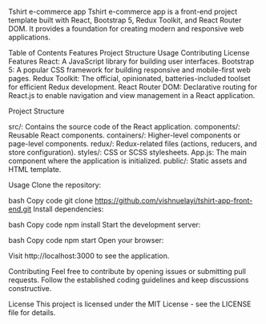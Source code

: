 Tshirt e-commerce app
Tshirt e-commerce app is a front-end project template built with React, Bootstrap 5, Redux Toolkit, and React Router DOM. It provides a foundation for creating modern and responsive web applications.

Table of Contents
Features
Project Structure
Usage
Contributing
License
Features
React: A JavaScript library for building user interfaces.
Bootstrap 5: A popular CSS framework for building responsive and mobile-first web pages.
Redux Toolkit: The official, opinionated, batteries-included toolset for efficient Redux development.
React Router DOM: Declarative routing for React.js to enable navigation and view management in a React application.

Project Structure

src/: Contains the source code of the React application.
components/: Reusable React components.
containers/: Higher-level components or page-level components.
redux/: Redux-related files (actions, reducers, and store configuration).
styles/: CSS or SCSS stylesheets.
App.js: The main component where the application is initialized.
public/: Static assets and HTML template.

Usage
Clone the repository:

bash
Copy code
git clone https://github.com/vishnuelayi/tshirt-app-front-end.git
Install dependencies:

bash
Copy code
npm install
Start the development server:

bash
Copy code
npm start
Open your browser:

Visit http://localhost:3000 to see the application.

Contributing
Feel free to contribute by opening issues or submitting pull requests. Follow the established coding guidelines and keep discussions constructive.

License
This project is licensed under the MIT License - see the LICENSE file for details.
